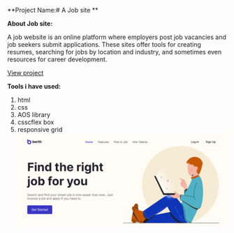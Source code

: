 **Project Name:# A Job site  **

**About Job site:**

A job website is an online platform where employers post job vacancies and job seekers submit applications. These sites offer tools for creating resumes, searching for jobs by location and industry, and sometimes even resources for career development.

[View project](https://assignment-12-swart.vercel.app/)

**Tools i have used:**

 1. html
 2. css
 3. AOS library
 4. csscflex box
 5. responsive grid
 ![enter image description here](https://github.com/mosadeak89/Assignment-12/blob/main/image/Screenshot%202024-05-25%20113315.png?raw=true)

